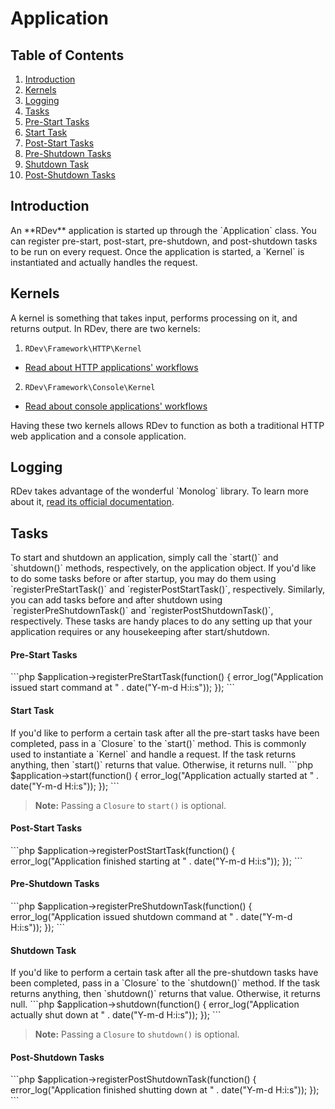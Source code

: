 # Application

## Table of Contents
1. [Introduction](#introduction)
2. [Kernels](#kernels)
3. [Logging](#logging)
4. [Tasks](#tasks)
  1. [Pre-Start Tasks](#pre-start-tasks)
  2. [Start Task](#start-task)
  3. [Post-Start Tasks](#post-start-tasks)
  4. [Pre-Shutdown Tasks](#pre-shutdown-tasks)
  5. [Shutdown Task](#shutdown-task)
  6. [Post-Shutdown Tasks](#post-shutdown-tasks)

<h2 id="introduction">Introduction</h2>
An **RDev** application is started up through the `Application` class.  You can register pre-start, post-start, pre-shutdown, and post-shutdown tasks to be run on every request.  Once the application is started, a `Kernel` is instantiated and actually handles the request.

<h2 id="kernels">Kernels</h2>
A kernel is something that takes input, performs processing on it, and returns output.  In RDev, there are two kernels:

1. `RDev\Framework\HTTP\Kernel`
  * [Read about HTTP applications' workflows](http-workflow)
2. `RDev\Framework\Console\Kernel`
  * [Read about console applications' workflows](console-workflow)

Having these two kernels allows RDev to function as both a traditional HTTP web application and a console application.

<h2 id="logging">Logging</h2>
RDev takes advantage of the wonderful `Monolog` library.  To learn more about it, <a href="https://github.com/Seldaek/monolog" target="_blank">read its official documentation</a>.

<h2 id="tasks">Tasks</h2>
To start and shutdown an application, simply call the `start()` and `shutdown()` methods, respectively, on the application object.  If you'd like to do some tasks before or after startup, you may do them using `registerPreStartTask()` and `registerPostStartTask()`, respectively.  Similarly, you can add tasks before and after shutdown using `registerPreShutdownTask()` and `registerPostShutdownTask()`, respectively.  These tasks are handy places to do any setting up that your application requires or any housekeeping after start/shutdown.

<h4 id="pre-start-tasks">Pre-Start Tasks</h4>
```php
$application->registerPreStartTask(function()
{
    error_log("Application issued start command at " . date("Y-m-d H:i:s"));
});
```

<h4 id="start-task">Start Task</h4>
If you'd like to perform a certain task after all the pre-start tasks have been completed, pass in a `Closure` to the `start()` method.  This is commonly used to instantiate a `Kernel` and handle a request.  If the task returns anything, then `start()` returns that value.  Otherwise, it returns null.
```php
$application->start(function()
{
    error_log("Application actually started at " . date("Y-m-d H:i:s"));
});
```

> **Note:** Passing a `Closure` to `start()` is optional.

<h4 id="post-start-tasks">Post-Start Tasks</h4>
```php
$application->registerPostStartTask(function()
{
    error_log("Application finished starting at " . date("Y-m-d H:i:s"));
});
```

<h4 id="pre-shutdown-tasks">Pre-Shutdown Tasks</h4>
```php
$application->registerPreShutdownTask(function()
{
    error_log("Application issued shutdown command at " . date("Y-m-d H:i:s"));
});
```

<h4 id="shutdown-task">Shutdown Task</h4>
If you'd like to perform a certain task after all the pre-shutdown tasks have been completed, pass in a `Closure` to the `shutdown()` method.  If the task returns anything, then `shutdown()` returns that value.  Otherwise, it returns null.
```php
$application->shutdown(function()
{
    error_log("Application actually shut down at " . date("Y-m-d H:i:s"));
});
```

> **Note:** Passing a `Closure` to `shutdown()` is optional. 

<h4 id="post-shutdown-tasks">Post-Shutdown Tasks</h4>
```php
$application->registerPostShutdownTask(function()
{
    error_log("Application finished shutting down at " . date("Y-m-d H:i:s"));
});
```